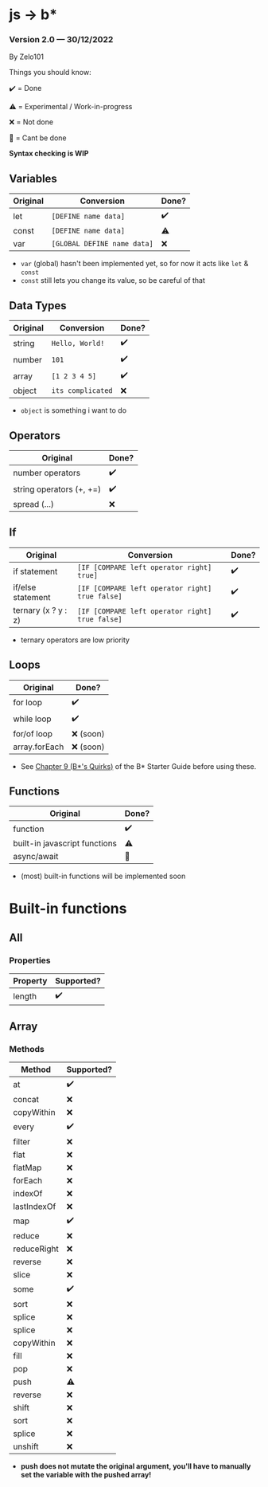 # js → b*
### Version 2.0 — 30/12/2022

By Zelo101

Things you should know:

✔️ = Done

⚠️ = Experimental / Work-in-progress

❌ = Not done

🛑 = Cant be done

**Syntax checking is WIP**

## Variables

| Original | Conversion                  | Done? |
|----------|-----------------------------|-------|
| let      | `[DEFINE name data]`        | ✔️    |
| const    | `[DEFINE name data]`        | ⚠️    |
| var      | `[GLOBAL DEFINE name data]` | ❌     |

- `var` (global) hasn't been implemented yet, so for now it acts like `let` & `const`
- `const` still lets you change its value, so be careful of that

## Data Types

| Original | Conversion        | Done? |
|----------|-------------------|-------|
| string   | `Hello, World!`   | ✔️    |
| number   | `101`             | ✔️    |
| array    | `[1 2 3 4 5]`     | ✔️    |
| object   | `its complicated` | ❌     |

- `object` is something i want to do

## Operators

| Original                 | Done? |
|--------------------------|-------|
| number operators         | ✔️    |
| string operators (+, +=) | ✔️    |
| spread (...)             | ❌️    |

## If

| Original            | Conversion                                      | Done? |
|---------------------|-------------------------------------------------|-------|
| if statement        | `[IF [COMPARE left operator right] true]`       | ✔️    |
| if/else statement   | `[IF [COMPARE left operator right] true false]` | ✔️    |
| ternary (x ? y : z) | `[IF [COMPARE left operator right] true false]` | ✔️    |

- ternary operators are low priority

## Loops

| Original      | Done?    |
|---------------|----------|
| for loop      | ✔️       |
| while loop    | ✔️       |
| for/of loop   | ❌ (soon) |
| array.forEach | ❌ (soon) |

- See [Chapter 9 (B*'s Quirks)](https://github.com/b-Development-Team/b-star/wiki/Starter-Guide#9-bs-quirks) of the B* Starter Guide before using these.

## Functions

| Original                      | Done? |
|-------------------------------|-------|
| function                      | ✔️    |
| built-in javascript functions | ⚠️    |
| async/await                   | 🛑    |

-  (most) built-in functions will be implemented soon

# Built-in functions
## All
### Properties
| Property | Supported? |
|----------|------------|
| length   | ✔️         |

## Array
### Methods
| Method      | Supported? |
|-------------|------------|
| at          | ✔️         |
| concat      | ❌          |
| copyWithin  | ❌          |
| every       | ✔️         |
| filter      | ❌          |
| flat        | ❌          |
| flatMap     | ❌          |
| forEach     | ❌          |
| indexOf     | ❌          |
| lastIndexOf | ❌          |
| map         | ✔️         |
| reduce      | ❌          |
| reduceRight | ❌          |
| reverse     | ❌          |
| slice       | ❌          |
| some        | ✔️         |
| sort        | ❌          |
| splice      | ❌          |
| splice      | ❌          |
| copyWithin  | ❌          |
| fill        | ❌          |
| pop         | ❌          |
| push        | ⚠️         |
| reverse     | ❌          |
| shift       | ❌          |
| sort        | ❌          |
| splice      | ❌          |
| unshift     | ❌          |

- **push does not mutate the original argument, you'll have to manually set the variable with the pushed array!**